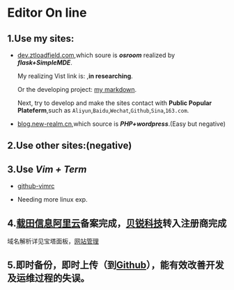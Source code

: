 # Editor On line

## 1.Use my sites:

- [dev.ztloadfield.com](dev.ztloadfield.com),which soure is ***osroom*** realized by ***flask+SimpleMDE***.

    My realizing Vist link is: [](http://www.ztloadfield.com/SimpleMDE.html),**in researching**.

    Or the developing project: [my markdown](http://dev.ztloadfield.com:8765/md).

    Next, try to develop and make the sites contact with **Public Popular Plateferm**,such as `Aliyun`,`Baidu`,`Wechat`,`Github`,`Sina`,`163.com`.

- [blog.new-realm.cn](blog.new-realm.cn),which source is ***PHP+wordpress***.(Easy but negative)

## 2.Use other sites:(negative)

## 3.Use ***Vim + Term***

- [github-vimrc](https://github.com/amix/vimrc)

- Needing more linux exp.

## 4.[载田信息](ztloadfield.com)[阿里云](aliyun.com)备案完成，[贝锐科技](oray.com)转入注册商完成

域名解析详见宝塔面板，[网站管理](http://IP:8888/site)

## 5.**即时备份，即时上传**（到[Github](https://github.com/dick7)），能有效改善开发及运维过程的失误。





